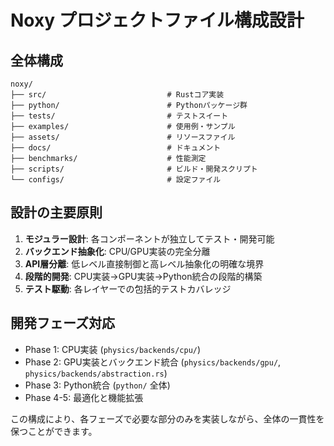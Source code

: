 # Noxy プロジェクトファイル構成設計

## 全体構成

```
noxy/
├── src/                           # Rustコア実装
├── python/                        # Pythonパッケージ群
├── tests/                         # テストスイート
├── examples/                      # 使用例・サンプル
├── assets/                        # リソースファイル
├── docs/                          # ドキュメント
├── benchmarks/                    # 性能測定
├── scripts/                       # ビルド・開発スクリプト
└── configs/                       # 設定ファイル
```

## 設計の主要原則

1. **モジュラー設計**: 各コンポーネントが独立してテスト・開発可能
2. **バックエンド抽象化**: CPU/GPU実装の完全分離
3. **API層分離**: 低レベル直接制御と高レベル抽象化の明確な境界
4. **段階的開発**: CPU実装→GPU実装→Python統合の段階的構築
5. **テスト駆動**: 各レイヤーでの包括的テストカバレッジ

## 開発フェーズ対応

- Phase 1: CPU実装 (`physics/backends/cpu/`)
- Phase 2: GPU実装とバックエンド統合 (`physics/backends/gpu/`, `physics/backends/abstraction.rs`)
- Phase 3: Python統合 (`python/` 全体)
- Phase 4-5: 最適化と機能拡張

この構成により、各フェーズで必要な部分のみを実装しながら、全体の一貫性を保つことができます。